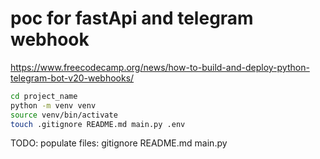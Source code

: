 # poc for fastApi and telegram webhook

https://www.freecodecamp.org/news/how-to-build-and-deploy-python-telegram-bot-v20-webhooks/


```bash
cd project_name
python -m venv venv
source venv/bin/activate
touch .gitignore README.md main.py .env
```

TODO: populate files: gitignore README.md main.py